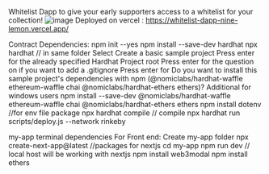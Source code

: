 Whitelist Dapp to give your early supporters access to a whitelist for your collection!
![image](https://user-images.githubusercontent.com/102557215/183715708-1b036132-a178-4799-b5d0-2da65c11bf04.png)
Deployed on vercel : https://whitelist-dapp-nine-lemon.vercel.app/

Contract Dependencies:
npm init --yes
npm install --save-dev hardhat
npx hardhat // in same folder
Select Create a basic sample project
Press enter for the already specified Hardhat Project root
Press enter for the question on if you want to add a .gitignore
Press enter for Do you want to install this sample project's dependencies with npm (@nomiclabs/hardhat-waffle ethereum-waffle chai @nomiclabs/hardhat-ethers ethers)?
Additional for windows users
npm install --save-dev @nomiclabs/hardhat-waffle ethereum-waffle chai @nomiclabs/hardhat-ethers ethers
npm install dotenv //for env file package
npx hardhat compile // compile
npx hardhat run scripts/deploy.js --network rinkeby


my-app terminal dependencies
For Front end:
Create my-app folder
npx create-next-app@latest //packages for nextjs
cd my-app
npm run dev // local host will be working with nextjs 
npm install web3modal
npm install ethers
